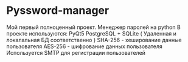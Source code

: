 # Pyssword-manager
Мой первый полноценный проект. Менеджер паролей на python
В проекте используются:
  PyQt5
  PostgreSQL + SQLite ( Удаленная и локалальная БД соответственно )
  SHA-256 - хеширование данные пользователя
  AES-256 - шифрование данных пользователя
  Используется SMTP для регистрации пользователей
